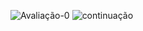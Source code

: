 ![Avaliação-0](https://github.com/Julia-maria56/bd-info-p4/assets/125198189/da21f5b4-fc5c-4c12-92e5-2033de668676)
![continuação](https://github.com/Julia-maria56/bd-info-p4/assets/125198189/4abddc87-b2c0-4767-8fe2-73910246bb2b)
